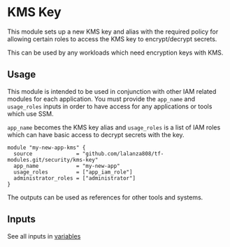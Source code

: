 # KMS Key

This module sets up a new KMS key and alias with the required policy for allowing certain roles to access the KMS key to encrypt/decrypt secrets.

This can be used by any workloads which need encryption keys with KMS.

## Usage

This module is intended to be used in conjunction with other IAM related modules for each application. You must provide the `app_name` and `usage_roles` inputs in order to have access for any applications or tools which use SSM.

`app_name` becomes the KMS key alias and `usage_roles` is a list of IAM roles which can have basic access to decrypt secrets with the key.

```
module "my-new-app-kms" {
  source              = "github.com/lalanza808/tf-modules.git/security/kms-key"
  app_name            = "my-new-app"
  usage_roles         = ["app_iam_role"]
  administrator_roles = ["administrator"]
}
```

The outputs can be used as references for other tools and systems.

## Inputs

See all inputs in [variables](./variables.tf)
